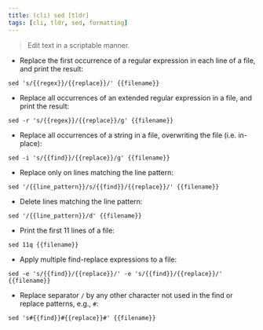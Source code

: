 ```yaml
---
title: (cli) sed [tldr]
tags: [cli, tldr, sed, formatting]
---
```


> Edit text in a scriptable manner.

- Replace the first occurrence of a regular expression in each line of a file, and print the result:

`sed 's/{{regex}}/{{replace}}/' {{filename}}`

- Replace all occurrences of an extended regular expression in a file, and print the result:

`sed -r 's/{{regex}}/{{replace}}/g' {{filename}}`

- Replace all occurrences of a string in a file, overwriting the file (i.e. in-place):

`sed -i 's/{{find}}/{{replace}}/g' {{filename}}`

- Replace only on lines matching the line pattern:

`sed '/{{line_pattern}}/s/{{find}}/{{replace}}/' {{filename}}`

- Delete lines matching the line pattern:

`sed '/{{line_pattern}}/d' {{filename}}`

- Print the first 11 lines of a file:

`sed 11q {{filename}}`

- Apply multiple find-replace expressions to a file:

`sed -e 's/{{find}}/{{replace}}/' -e 's/{{find}}/{{replace}}/' {{filename}}`

- Replace separator `/` by any other character not used in the find or replace patterns, e.g., `#`:

`sed 's#{{find}}#{{replace}}#' {{filename}}`
